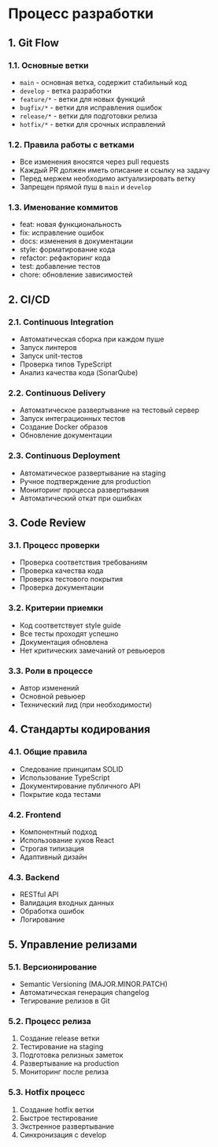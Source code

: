 # Процесс разработки

## 1. Git Flow

### 1.1. Основные ветки
- `main` - основная ветка, содержит стабильный код
- `develop` - ветка разработки
- `feature/*` - ветки для новых функций
- `bugfix/*` - ветки для исправления ошибок
- `release/*` - ветки для подготовки релиза
- `hotfix/*` - ветки для срочных исправлений

### 1.2. Правила работы с ветками
- Все изменения вносятся через pull requests
- Каждый PR должен иметь описание и ссылку на задачу
- Перед мержем необходимо актуализировать ветку
- Запрещен прямой пуш в `main` и `develop`

### 1.3. Именование коммитов
- feat: новая функциональность
- fix: исправление ошибок
- docs: изменения в документации
- style: форматирование кода
- refactor: рефакторинг кода
- test: добавление тестов
- chore: обновление зависимостей

## 2. CI/CD

### 2.1. Continuous Integration
- Автоматическая сборка при каждом пуше
- Запуск линтеров
- Запуск unit-тестов
- Проверка типов TypeScript
- Анализ качества кода (SonarQube)

### 2.2. Continuous Delivery
- Автоматическое развертывание на тестовый сервер
- Запуск интеграционных тестов
- Создание Docker образов
- Обновление документации

### 2.3. Continuous Deployment
- Автоматическое развертывание на staging
- Ручное подтверждение для production
- Мониторинг процесса развертывания
- Автоматический откат при ошибках

## 3. Code Review

### 3.1. Процесс проверки
- Проверка соответствия требованиям
- Проверка качества кода
- Проверка тестового покрытия
- Проверка документации

### 3.2. Критерии приемки
- Код соответствует style guide
- Все тесты проходят успешно
- Документация обновлена
- Нет критических замечаний от ревьюеров

### 3.3. Роли в процессе
- Автор изменений
- Основной ревьюер
- Технический лид (при необходимости)

## 4. Стандарты кодирования

### 4.1. Общие правила
- Следование принципам SOLID
- Использование TypeScript
- Документирование публичного API
- Покрытие кода тестами

### 4.2. Frontend
- Компонентный подход
- Использование хуков React
- Строгая типизация
- Адаптивный дизайн

### 4.3. Backend
- RESTful API
- Валидация входных данных
- Обработка ошибок
- Логирование

## 5. Управление релизами

### 5.1. Версионирование
- Semantic Versioning (MAJOR.MINOR.PATCH)
- Автоматическая генерация changelog
- Тегирование релизов в Git

### 5.2. Процесс релиза
1. Создание release ветки
2. Тестирование на staging
3. Подготовка релизных заметок
4. Развертывание на production
5. Мониторинг после релиза

### 5.3. Hotfix процесс
1. Создание hotfix ветки
2. Быстрое тестирование
3. Экстренное развертывание
4. Синхронизация с develop 